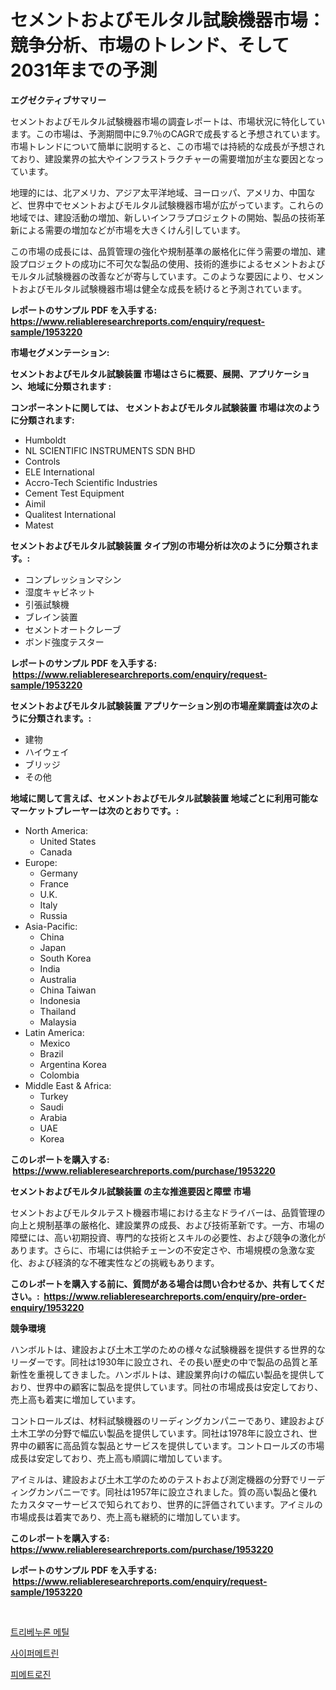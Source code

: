 <p><h1>セメントおよびモルタル試験機器市場：競争分析、市場のトレンド、そして2031年までの予測</h1></p><p><strong>エグゼクティブサマリー</strong></p>
<p><p>セメントおよびモルタル試験機器市場の調査レポートは、市場状況に特化しています。この市場は、予測期間中に9.7％のCAGRで成長すると予想されています。市場トレンドについて簡単に説明すると、この市場では持続的な成長が予想されており、建設業界の拡大やインフラストラクチャーの需要増加が主な要因となっています。</p><p>地理的には、北アメリカ、アジア太平洋地域、ヨーロッパ、アメリカ、中国など、世界中でセメントおよびモルタル試験機器市場が広がっています。これらの地域では、建設活動の増加、新しいインフラプロジェクトの開始、製品の技術革新による需要の増加などが市場を大きくけん引しています。</p><p>この市場の成長には、品質管理の強化や規制基準の厳格化に伴う需要の増加、建設プロジェクトの成功に不可欠な製品の使用、技術的進歩によるセメントおよびモルタル試験機器の改善などが寄与しています。このような要因により、セメントおよびモルタル試験機器市場は健全な成長を続けると予測されています。</p></p>
<p><strong>レポートのサンプル PDF を入手する: <a href="https://www.reliableresearchreports.com/enquiry/request-sample/1953220">https://www.reliableresearchreports.com/enquiry/request-sample/1953220</a></strong></p>
<p><strong>市場セグメンテーション:</strong></p>
<p><strong> セメントおよびモルタル試験装置 市場はさらに概要、展開、アプリケーション、地域に分類されます :</strong></p>
<p><strong>コンポーネントに関しては、 セメントおよびモルタル試験装置 市場は次のように分類されます: &nbsp;</strong></p>
<p><ul><li>Humboldt</li><li>NL SCIENTIFIC INSTRUMENTS SDN BHD</li><li>Controls</li><li>ELE International</li><li>Accro-Tech Scientific Industries</li><li>Cement Test Equipment</li><li>Aimil</li><li>Qualitest International</li><li>Matest</li></ul></p>
<p><strong> セメントおよびモルタル試験装置 タイプ別の市場分析は次のように分類されます。:</strong></p>
<p><ul><li>コンプレッションマシン</li><li>湿度キャビネット</li><li>引張試験機</li><li>ブレイン装置</li><li>セメントオートクレーブ</li><li>ボンド強度テスター</li></ul></p>
<p><strong>レポートのサンプル PDF を入手する: &nbsp;<a href="https://www.reliableresearchreports.com/enquiry/request-sample/1953220">https://www.reliableresearchreports.com/enquiry/request-sample/1953220</a></strong></p>
<p><strong> セメントおよびモルタル試験装置 アプリケーション別の市場産業調査は次のように分類されます。:</strong></p>
<p><ul><li>建物</li><li>ハイウェイ</li><li>ブリッジ</li><li>その他</li></ul></p>
<p><strong>地域に関して言えば、セメントおよびモルタル試験装置 地域ごとに利用可能なマーケットプレーヤーは次のとおりです。:</strong></p>
<p><ul>
    <li>
        North America:
        <ul>
            <li>United States</li>
            <li>Canada</li>
        </ul>
    </li>
    <li>
        Europe:
        <ul>
            <li>Germany</li>
            <li>France</li>
            <li>U.K.</li>
            <li>Italy</li>
            <li>Russia</li>
        </ul>
    </li>
    <li>
        Asia-Pacific:
        <ul>
            <li>China</li>
            <li>Japan</li>
            <li>South Korea</li>
            <li>India</li>
            <li>Australia</li>
            <li>China Taiwan</li>
            <li>Indonesia</li>
            <li>Thailand</li>
            <li>Malaysia</li>
        </ul>
    </li>
    <li>
        Latin America:
        <ul>
            <li>Mexico</li>
            <li>Brazil</li>
            <li>Argentina Korea</li>
            <li>Colombia</li>
        </ul>
    </li>
    <li>
        Middle East & Africa:
        <ul>
            <li>Turkey</li>
            <li>Saudi</li>
            <li>Arabia</li>
            <li>UAE</li>
            <li>Korea</li>
        </ul>
    </li>
    </ul></p>
<p><strong>このレポートを購入する: &nbsp;<a href="https://www.reliableresearchreports.com/purchase/1953220">https://www.reliableresearchreports.com/purchase/1953220</a></strong></p>
<p><strong>セメントおよびモルタル試験装置 の主な推進要因と障壁 市場</strong></p>
<p><p>セメントおよびモルタルテスト機器市場における主なドライバーは、品質管理の向上と規制基準の厳格化、建設業界の成長、および技術革新です。一方、市場の障壁には、高い初期投資、専門的な技術とスキルの必要性、および競争の激化があります。さらに、市場には供給チェーンの不安定さや、市場規模の急激な変化、および経済的な不確実性などの挑戦もあります。</p></p>
<p><strong>このレポートを購入する前に、質問がある場合は問い合わせるか、共有してください。:&nbsp; <a href="https://www.reliableresearchreports.com/enquiry/pre-order-enquiry/1953220">https://www.reliableresearchreports.com/enquiry/pre-order-enquiry/1953220</a></strong></p>
<p><strong>競争環境</strong></p>
<p><p>ハンボルトは、建設および土木工学のための様々な試験機器を提供する世界的なリーダーです。同社は1930年に設立され、その長い歴史の中で製品の品質と革新性を重視してきました。ハンボルトは、建設業界向けの幅広い製品を提供しており、世界中の顧客に製品を提供しています。同社の市場成長は安定しており、売上高も着実に増加しています。</p><p>コントロールズは、材料試験機器のリーディングカンパニーであり、建設および土木工学の分野で幅広い製品を提供しています。同社は1978年に設立され、世界中の顧客に高品質な製品とサービスを提供しています。コントロールズの市場成長は安定しており、売上高も順調に増加しています。</p><p>アイミルは、建設および土木工学のためのテストおよび測定機器の分野でリーディングカンパニーです。同社は1957年に設立されました。質の高い製品と優れたカスタマーサービスで知られており、世界的に評価されています。アイミルの市場成長は着実であり、売上高も継続的に増加しています。</p></p>
<p><strong>このレポートを購入する: &nbsp; <a href="https://www.reliableresearchreports.com/purchase/1953220">https://www.reliableresearchreports.com/purchase/1953220</a></strong></p>
<p><strong>レポートのサンプル PDF を入手する: &nbsp;<a href="https://www.reliableresearchreports.com/enquiry/request-sample/1953220">https://www.reliableresearchreports.com/enquiry/request-sample/1953220</a></strong><strong></strong></p>
<p>&nbsp;</p>
<p><p><a href="https://github.com/khytkeqagplkzqvh/Market-Research-Report-List-1/blob/main/17376917232.md">트리베누론 메틸</a></p><p><a href="https://github.com/TimmyMann6767/Market-Research-Report-List-1/blob/main/31469167233.md">사이퍼메트린</a></p><p><a href="https://github.com/bvubpqd5241630/Market-Research-Report-List-1/blob/main/93680517231.md">피메트로진</a></p></p>